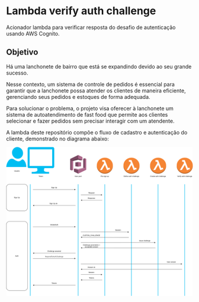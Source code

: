 # Lambda verify auth challenge

Acionador lambda para verificar resposta do desafio de autenticação usando AWS Cognito.

## Objetivo

Há uma lanchonete de bairro que está se expandindo devido ao seu grande sucesso.

Nesse contexto, um sistema de controle de pedidos é essencial para garantir que a lanchonete possa atender os clientes
de maneira eficiente, gerenciando seus pedidos e estoques de forma adequada.

Para solucionar o problema, o projeto visa oferecer à lanchonete um sistema de autoatendimento de fast food que permite
aos clientes selecionar e fazer pedidos sem precisar interagir com um atendente.

A lambda deste repositório compõe o fluxo de cadastro e autenticação do cliente, demonstrado no diagrama abaixo:

<p align = "center">
  <img src = assets/desenho-autenticacao.svg>
</p>